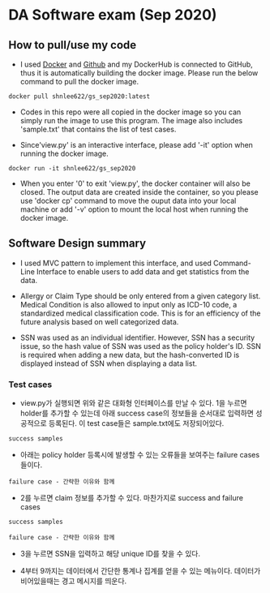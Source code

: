 # DA Software exam (Sep 2020)


## How to pull/use my code

- I used [Docker](https://hub.docker.com/repository/docker/shnlee622/gs_sep2020) and [Github](https://github.com/shnlee-ds/gs_swtest_sep2020) and my DockerHub is connected to GitHub, thus it is automatically building the docker image. Please run the below command to pull the docker image.

```bash
docker pull shnlee622/gs_sep2020:latest
```

- Codes in this repo were all copied in the docker image so you can simply run the image to use this program. The image also includes 'sample.txt' that contains the list of test cases. 


- Since'view.py' is an interactive interface, please add '-it' option when running the docker image.

```
docker run -it shnlee622/gs_sep2020
```

- When you enter '0' to exit 'view.py', the docker container will also be closed. The output data are created inside the container, so you please use 'docker cp' command to move the ouput data into your local machine or add '-v' option to mount the local host when running the docker image.



## Software Design summary

- I used MVC pattern to implement this interface, and used Command-Line Interface to enable users to add data and get statistics from the data.

- Allergy or Claim Type should be only entered from a given category list. Medical Condition is also allowed to input only as ICD-10 code, a standardized medical classification code. This is for an efficiency of the future analysis based on well categorized data.

- SSN was used as an individual identifier. However, SSN has a security issue, so the hash value of SSN was used as the policy holder's ID. SSN is required when adding a new data, but the hash-converted ID is displayed instead of SSN when displaying a data list.


### Test cases

- view.py가 실행되면 위와 같은 대화형 인터페이스를 만날 수 있다. 1을 누르면 holder를 추가할 수 있는데 아래 success case의 정보들을 순서대로 입력하면 성공적으로 등록된다. 이 test case들은 sample.txt에도 저장되어있다.


```
success samples
```
- 아래는 policy holder 등록시에 발생할 수 있는 오류들을 보여주는 failure cases 들이다.
```
failure case - 간략한 이유와 함께
```

- 2를 누르면 claim 정보를 추가할 수 있다. 마찬가지로 success and failure cases
```
success samples
```
```
failure case - 간략한 이유와 함께
```

- 3을 누르면 SSN을 입력하고 해당 unique ID를 찾을 수 있다.

- 4부터 9까지는 데이터에서 간단한 통계나 집계를 얻을 수 있는 메뉴이다. 데이터가 비어있을때는 경고 메시지를 띄운다.
